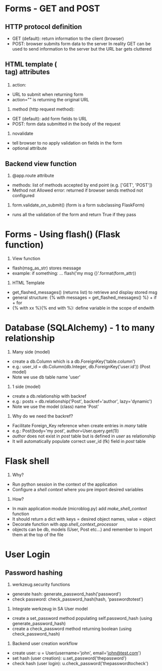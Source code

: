 # Forms - GET and POST
## HTTP protocol definition
* GET (default): return information to the client (browser)
* POST: browser submits form data to the server
In reality GET can be used to send information to the server but the URL bar
gets cluttered
## HTML template (<form> tag) attributes
1. action:
* URL to submit when returning form
* action="" is returning the original URL
1. method (http request method):
* GET (default): add form fields to URL
* POST: form data submitted in the body of the request
1. novalidate
* tell browser to no apply validation on fields in the form
* optional attribute
## Backend view function
1. @app.route attribute
* methods: list of methods accepted by end point (e.g. ['GET', 'POST'])
* Method not Allowed error: returned if browser sends method not configured
1. form.validate_on_submit() (form is a form subclassing FlaskForm)
* runs all the validation of the form and return True if they pass
# Forms - Using flash() (Flask function)
1. View function
* flash(msg_as_str) stores message
* example: if something: ... flash('my msg {}'.format(form_attr))
1. HTML Template
* get_flashed_messages() (returns list) to retrieve and display stored msg
* general structure: {% with messages = get_flashed_messages() %} + if + for
* {% with xx %}{% end with %}: define variable in the scope of endwith
# Database (SQLAlchemy) - 1 to many relationship
1. Many side (model)
* create a db.Column which is a db.ForeignKey('table.column')
* e.g.: user_id = db.Column(db.Integer, db.ForeignKey('user.id')) (Post model)
* Note we use db table name 'user'
1. 1 side (model)
* create a db.relationship with backref
* e.g.: posts = db.relationship('Post', backref='author', lazy='dynamic')
* Note we use the model (class) name 'Post'
1. Why do we need the backref?
* Facilitate Foreign_Key reference when create entries in *many* table
* e.g.: Post(body='my post', author=User.query.get(1))
* *author* does not exist in *post* table but is defined in *user* as relationship
* It will automatically populate correct user_id (fk) field in *post* table
# Flask shell
1. Why?
* Run python session in the context of the application
* Configure a *shell context* where you pre import desired variables
1. How?
* In main application module (microblog.py) add *make_shell_context* function
* It should return a dict with keys = desired object names, value = object
* Decorate function with *app.shell_context_processor*
* objects can be db, models (User, Post etc...) and remember to import them at the top of the file
# User Login
## Password hashing
1. werkzeug.security functions
* generate hash: generate_password_hash('password')
* check password: check_password_hash(hash, 'passwordtotest')
1. Integrate werkzeug in SA User model
* create a set_password method populating self.password_hash (using generate_password_hash)
* create a check_password method returning boolean (using check_password_hash)
1. Backend user creation workflow
* create user: u = User(username='john', email='john@test.com')
* set hash (user creation): u.set_password('thepassword')
* check hash (user login): u.check_password('thepasswordtocheck')
